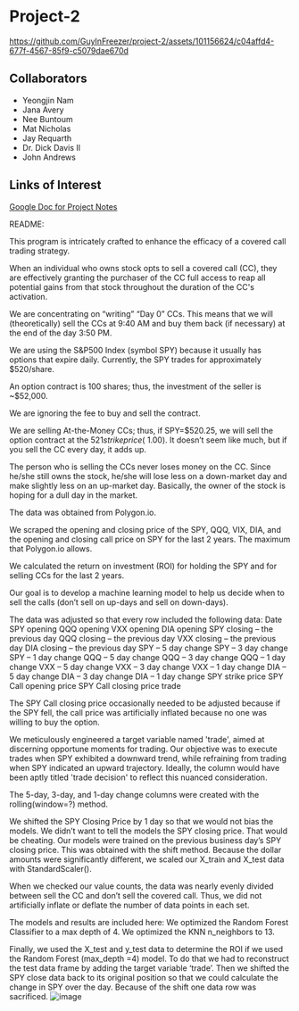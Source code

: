 # Project-2

https://github.com/GuyInFreezer/project-2/assets/101156624/c04affd4-677f-4567-85f9-c5079dae670d

## Collaborators

* Yeongjin Nam
* Jana Avery
* Nee Buntoum
* Mat Nicholas
* Jay Requarth
* Dr. Dick Davis II
* John Andrews

## Links of Interest

[Google Doc for Project Notes](https://docs.google.com/document/d/10dsMXYUykWCubv5qjsCGWZZ3ls30fQex773Dv2qZ874/edit?usp=sharing)

README:

This program is intricately crafted to enhance the efficacy of a covered call trading strategy.

When an individual who owns stock opts to sell a covered call (CC), they are effectively granting the purchaser of the CC full access to reap all potential gains from that stock throughout the duration of the CC's activation.

We are concentrating on “writing” “Day 0” CCs. This means that we will (theoretically) sell the CCs at 9:40 AM and buy them back (if necessary) at the end of the day 3:50 PM.

We are using the S&P500 Index (symbol SPY) because it usually has options that expire daily. Currently, the SPY trades for approximately $520/share.

An option contract is 100 shares; thus, the investment of the seller is ~$52,000.

We are ignoring the fee to buy and sell the contract.

We are selling At-the-Money CCs; thus, if SPY=$520.25, we will sell the option contract at the $521 strike price (~$1.00). It doesn’t seem like much, but if you sell the CC every day, it adds up.

The person who is selling the CCs never loses money on the CC. Since he/she still owns the stock, he/she will lose less on a down-market day and make slightly less on an up-market day. Basically, the owner of the stock is hoping for a dull day in the market.

The data was obtained from Polygon.io.

We scraped the opening and closing price of the SPY, QQQ, VIX, DIA, and the opening and closing call price on SPY for the last 2 years. The maximum that Polygon.io allows.

We calculated the return on investment (ROI) for holding the SPY and for selling CCs for the last 2 years.

Our goal is to develop a machine learning model to help us decide when to sell the calls (don’t sell on up-days and sell on down-days).

The data was adjusted so that every row included the following data:
Date
SPY opening
QQQ opening
VXX opening
DIA opening
SPY closing – the previous day
QQQ closing – the previous day
VXX closing – the previous day
DIA closing – the previous day
SPY – 5 day change
SPY – 3 day change
SPY – 1 day change
QQQ – 5 day change
QQQ – 3 day change
QQQ – 1 day change
VXX – 5 day change
VXX – 3 day change
VXX – 1 day change
DIA – 5 day change
DIA – 3 day change
DIA – 1 day change
SPY strike price
SPY Call opening price
SPY Call closing price
trade

The SPY Call closing price occasionally needed to be adjusted because if the SPY fell, the call price was artificially inflated because no one was willing to buy the option.

We meticulously engineered a target variable named 'trade', aimed at discerning opportune moments for trading. Our objective was to execute trades when SPY exhibited a downward trend, while refraining from trading when SPY indicated an upward trajectory. Ideally, the column would have been aptly titled 'trade decision' to reflect this nuanced consideration.

The 5-day, 3-day, and 1-day change columns were created with the rolling(window=?) method.

We shifted the SPY Closing Price by 1 day so that we would not bias the models. We didn’t want to tell the models the SPY closing price. That would be cheating. Our models were trained on the previous business day’s SPY closing price. This was obtained with the shift method. Because the dollar amounts were significantly different, we scaled our X_train and X_test data with StandardScaler().

When we checked our value counts, the data was nearly evenly divided between sell the CC and don’t sell the covered call. Thus, we did not artificially inflate or deflate the number of data points in each set.

The models and results are included here:
We optimized the Random Forest Classifier to a max depth of 4.
We optimized the KNN n_neighbors to 13.

Finally, we used the X_test and y_test data to determine the ROI if we used the Random Forest (max_depth =4) model. To do that we had to reconstruct the test data frame by adding the target variable ‘trade’. Then we shifted the SPY close data back to its original position so that we could calculate the change in SPY over the day. Because of the shift one data row was sacrificed.
![image](https://github.com/GuyInFreezer/project-2/assets/152115284/69a3d8a3-cca4-4c60-8a2f-99df678ea86e)
